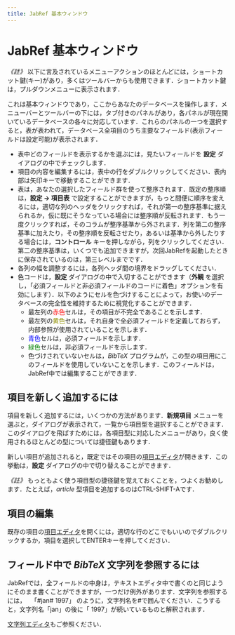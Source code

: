 ```yaml
---
title: JabRef 基本ウィンドウ
---
```


# JabRef 基本ウィンドウ

*《註》* 以下に言及されているメニューアクションのほとんどには，ショートカット鍵(キー)があり，多くはツールバーからも使用できます．ショートカット鍵は，プルダウンメニューに表示されます．

これは基本ウィンドウであり，ここからあなたのデータベースを操作します．メニューバーとツールバーの下には，タブ付きのパネルがあり，各パネルが現在開いているデータベースの各々に対応しています．これらのパネルの一つを選択すると，表が表われて，データベース全項目のうち主要なフィールド(表示フィールドは設定可能)が表示されます．

-   表中どのフィールドを表示するかを選ぶには，見たいフィールドを **設定** ダイアログの中でチェックします．
-   項目の内容を編集するには，表中の行をダブルクリックしてください．表内部は矢印キーで移動することができます．
-   表は，あなたの選択したフィールド群を使って整序されます．既定の整序順は，**設定 → 項目表** で設定することができますが，もっと間便に順序を変えるには，適切な列のヘッダをクリックすれば，それが第一の整序基準に据えられるか，仮に既にそうなっている場合には整序順が反転されます．もう一度クリックすれば，そのコラムが整序基準から外されます．列を第二の整序基準に加えたり，その整序順を反転させたり，あるいは基準から外したりする場合には，**コントロール** キーを押しながら，列をクリックしてください．第二の整序基準は，いくつでも追加できますが，次回JabRefを起動したときに保存されているのは，第三レベルまでです．
-   各列の幅を調整するには，各列ヘッダ間の境界をドラッグしてください．
-   色コードは，**設定** ダイアログの中で入切することができます（**外観** を選択し，「必須フィールドと非必須フィールドのコードに着色」オプションを有効にします）．以下のようにセルを色づけすることによって，お使いのデータベースの完全性を維持するために視覚化することができます．
    -   最左列の<span style="color: red">赤色</span>セルは，その項目が不完全であることを示します．
    -   最左列の<span style="color: #909000">黄色</span>セルは，それ自身で全必須フィールドを定義しておらず，内部参照が使用されていることを示します．
    -   <span style="color: blue">青色</span>セルは，必須フィールドを示します．
    -   <span style="color: green">緑色</span>セルは，非必須フィールドを示します．
    -   色づけされていないセルは，*BibTeX* プログラムが，この型の項目用にこのフィールドを使用していないことを示します．このフィールドは，JabRef中では編集することができます．

## 項目を新しく追加するには

項目を新しく追加するには，いくつかの方法があります．**新規項目** メニューを選ぶと，ダイアログが表示されて，一覧から項目型を選択することができます．このダイアログを飛ばすためには，各項目型に対応したメニューがあり，良く使用されるほとんどの型については捷径鍵もあります．

新しい項目が追加されると，既定ではその項目の[項目エディタ](EntryEditorHelp)が開きます．この挙動は，**設定** ダイアログの中で切り替えることができます．

*《註》* もっともよく使う項目型の捷径鍵を覚えておくことを，つよくお勧めします．たとえば，*article* 型項目を追加するのはCTRL-SHIFT-Aです．

## 項目の編集

既存の項目の[項目エディタ](EntryEditorHelp)を開くには，適切な行のどこでもいいのでダブルクリックするか，項目を選択してENTERキーを押してください．

## フィールド中で *BibTeX* 文字列を参照するには

JabRefでは，全フィールドの中身は，テキストエディタ中で書くのと同じようにそのまま書くことができますが，一つだけ例外があります．文字列を参照するには，
  「\#jan\# 1997」
のように，文字列名を\#で囲んでください．こうすると，文字列名「jan」の後に「 1997」が続いているものと解釈されます．

[文字列エディタ](StringEditorHelp)もご参照ください．
